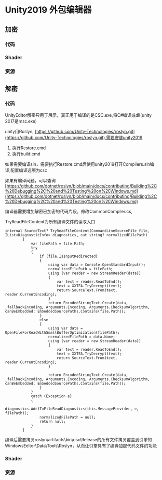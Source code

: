 # Unity2019 外包编辑器

## 加密

### 代码

### Shader

### 资源

## 解密

### 代码

UnityEditor解密只用于展示，真正用于编译的是CSC.exe,将C\#编译成dll\(unity 2017是msc.exe\)

unity用Roslyn, [https://github.com/Unity-Technologies/roslyn.git](https://github.com/Unity-Technologies/roslyn.git),需要安装unity2019

1. 执行Restore.cmd
2.  执行build.cmd

如果需要编译sln，需要执行Restore.cmd后使用unity2019打开Compilers.sln编译,配置编译选项为csc

如果有编译问题，可以查询[https://github.com/dotnet/roslyn/blob/main/docs/contributing/Building%2C%20Debugging%2C%20and%20Testing%20on%20Windows.md](https://github.com/dotnet/roslyn/blob/main/docs/contributing/Building%2C%20Debugging%2C%20and%20Testing%20on%20Windows.md)

编译器需要增加解密已加密的代码片段，修改CommonCompiler.cs,

TryReadFileContent为所有编译文件的读取入口

```text
internal SourceText? TryReadFileContent(CommandLineSourceFile file, IList<DiagnosticInfo> diagnostics, out string? normalizedFilePath)
        {
            var filePath = file.Path;
            try
            {
                if (file.IsInputRedirected)
                {
                    using var data = Console.OpenStandardInput();
                    normalizedFilePath = filePath;
                    using (var reader = new StreamReader(data))
                    {
                        var text = reader.ReadToEnd();
                        text = XXTEA.TryDecrypt(text);
                        return SourceText.From(text, reader.CurrentEncoding);
                    }
                    return EncodedStringText.Create(data, _fallbackEncoding, Arguments.Encoding, Arguments.ChecksumAlgorithm, canBeEmbedded: EmbeddedSourcePaths.Contains(file.Path));
                }
                else
                {
                    using var data = OpenFileForReadWithSmallBufferOptimization(filePath);
                    normalizedFilePath = data.Name;
                    using (var reader = new StreamReader(data))
                    {
                        var text = reader.ReadToEnd();
                        text = XXTEA.TryDecrypt(text);
                        return SourceText.From(text, reader.CurrentEncoding);
                    }

                    return EncodedStringText.Create(data, _fallbackEncoding, Arguments.Encoding, Arguments.ChecksumAlgorithm, canBeEmbedded: EmbeddedSourcePaths.Contains(file.Path));
                }
            }
            catch (Exception e)
            {
                diagnostics.Add(ToFileReadDiagnostics(this.MessageProvider, e, filePath));
                normalizedFilePath = null;
                return null;
            }
        }
```

编译后需要拷贝roslyn\artifacts\bin\csc\Release的所有文件拷贝覆盖到引擎的WindowsEditor\Data\Tools\Roslyn，从而让引擎具有了编译加密代码文件的功能

### Shader

### 资源

